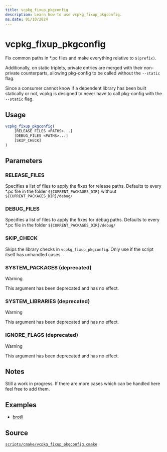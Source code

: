 ```yaml
---
title: vcpkg_fixup_pkgconfig
description: Learn how to use vcpkg_fixup_pkgconfig.
ms.date: 01/10/2024
---
```

# vcpkg_fixup_pkgconfig

Fix common paths in *.pc files and make everything relative to `$(prefix)`.

Additionally, on static triplets, private entries are merged with their non-private counterparts, allowing pkg-config to be called without the ``--static`` flag.

Since a consumer cannot know if a dependent library has been built statically or not, vcpkg is designed to never have to call pkg-config with the ``--static`` flag.

## Usage

```cmake
vcpkg_fixup_pkgconfig(
    [RELEASE_FILES <PATHS>...]
    [DEBUG_FILES <PATHS>...]
    [SKIP_CHECK]
)
```

## Parameters

### RELEASE_FILES

Specifies a list of files to apply the fixes for release paths. Defaults to every *.pc file in the folder `${CURRENT_PACKAGES_DIR}` without `${CURRENT_PACKAGES_DIR}/debug/`

### DEBUG_FILES

Specifies a list of files to apply the fixes for debug paths. Defaults to every *.pc file in the folder `${CURRENT_PACKAGES_DIR}/debug/`

### SKIP_CHECK

Skips the library checks in `vcpkg_fixup_pkgconfig`. Only use if the script itself has unhandled cases.

### SYSTEM_PACKAGES (deprecated)

> [!WARNING]
> This argument has been deprecated and has no effect.

### SYSTEM_LIBRARIES (deprecated)

> [!WARNING]
> This argument has been deprecated and has no effect.

### IGNORE_FLAGS (deprecated)

> [!WARNING]
> This argument has been deprecated and has no effect.

## Notes

Still a work in progress. If there are more cases which can be handled here feel free to add them.

## Examples

- [brotli](https://github.com/Microsoft/vcpkg/blob/master/ports/brotli/portfile.cmake)

## Source

[`scripts/cmake/vcpkg_fixup_pkgconfig.cmake`](https://github.com/Microsoft/vcpkg/blob/master/scripts/cmake/vcpkg_fixup_pkgconfig.cmake)
